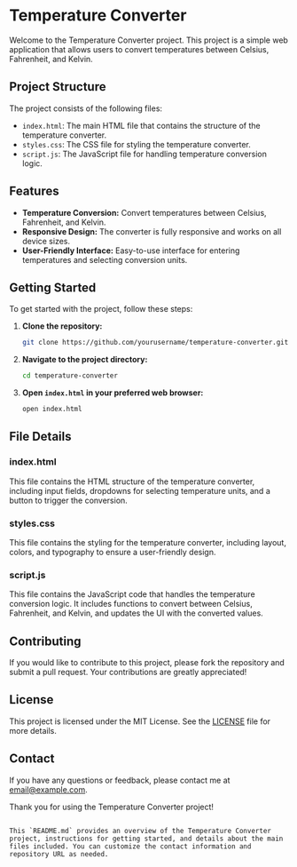 # Temperature Converter

Welcome to the Temperature Converter project. This project is a simple web application that allows users to convert temperatures between Celsius, Fahrenheit, and Kelvin.

## Project Structure

The project consists of the following files:

- `index.html`: The main HTML file that contains the structure of the temperature converter.
- `styles.css`: The CSS file for styling the temperature converter.
- `script.js`: The JavaScript file for handling temperature conversion logic.

## Features

- **Temperature Conversion:** Convert temperatures between Celsius, Fahrenheit, and Kelvin.
- **Responsive Design:** The converter is fully responsive and works on all device sizes.
- **User-Friendly Interface:** Easy-to-use interface for entering temperatures and selecting conversion units.

## Getting Started

To get started with the project, follow these steps:

1. **Clone the repository:**
   ```sh
   git clone https://github.com/yourusername/temperature-converter.git
   ```

2. **Navigate to the project directory:**
   ```sh
   cd temperature-converter
   ```

3. **Open `index.html` in your preferred web browser:**
   ```sh
   open index.html
   ```

## File Details

### index.html

This file contains the HTML structure of the temperature converter, including input fields, dropdowns for selecting temperature units, and a button to trigger the conversion.

### styles.css

This file contains the styling for the temperature converter, including layout, colors, and typography to ensure a user-friendly design.

### script.js

This file contains the JavaScript code that handles the temperature conversion logic. It includes functions to convert between Celsius, Fahrenheit, and Kelvin, and updates the UI with the converted values.

## Contributing

If you would like to contribute to this project, please fork the repository and submit a pull request. Your contributions are greatly appreciated!

## License

This project is licensed under the MIT License. See the [LICENSE](LICENSE) file for more details.

## Contact

If you have any questions or feedback, please contact me at [email@example.com](mailto:email@example.com).

Thank you for using the Temperature Converter project!
```

This `README.md` provides an overview of the Temperature Converter project, instructions for getting started, and details about the main files included. You can customize the contact information and repository URL as needed.

